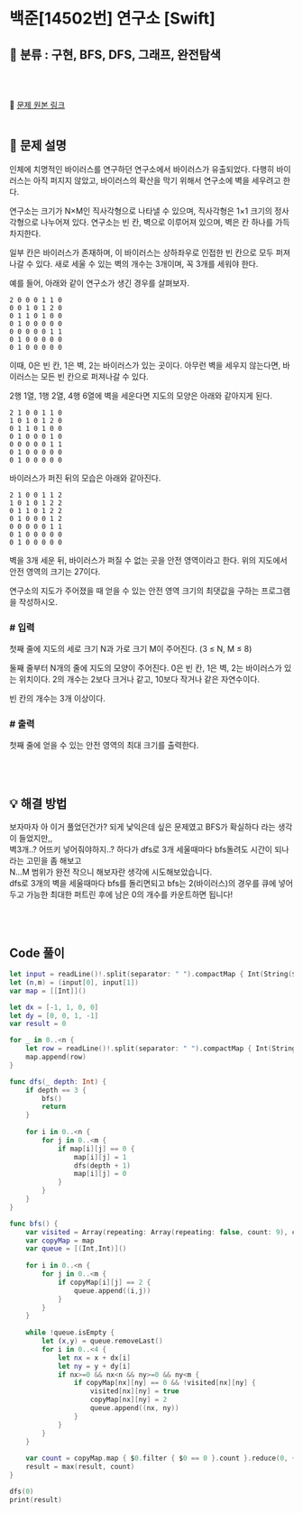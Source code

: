 # 백준[14502번] 연구소 [Swift]

## 🔎 분류 : 구현, BFS, DFS, 그래프, 완전탐색

<br><br>

🔗 [문제 원본 링크](https://www.acmicpc.net/problem/14502)
<br><br>

## 📝 문제 설명
인체에 치명적인 바이러스를 연구하던 연구소에서 바이러스가 유출되었다. 다행히 바이러스는 아직 퍼지지 않았고, 바이러스의 확산을 막기 위해서 연구소에 벽을 세우려고 한다.

연구소는 크기가 N×M인 직사각형으로 나타낼 수 있으며, 직사각형은 1×1 크기의 정사각형으로 나누어져 있다. 연구소는 빈 칸, 벽으로 이루어져 있으며, 벽은 칸 하나를 가득 차지한다. 

일부 칸은 바이러스가 존재하며, 이 바이러스는 상하좌우로 인접한 빈 칸으로 모두 퍼져나갈 수 있다. 새로 세울 수 있는 벽의 개수는 3개이며, 꼭 3개를 세워야 한다.

예를 들어, 아래와 같이 연구소가 생긴 경우를 살펴보자.
```
2 0 0 0 1 1 0
0 0 1 0 1 2 0
0 1 1 0 1 0 0
0 1 0 0 0 0 0
0 0 0 0 0 1 1
0 1 0 0 0 0 0
0 1 0 0 0 0 0
```
이때, 0은 빈 칸, 1은 벽, 2는 바이러스가 있는 곳이다. 아무런 벽을 세우지 않는다면, 바이러스는 모든 빈 칸으로 퍼져나갈 수 있다.

2행 1열, 1행 2열, 4행 6열에 벽을 세운다면 지도의 모양은 아래와 같아지게 된다.
```
2 1 0 0 1 1 0
1 0 1 0 1 2 0
0 1 1 0 1 0 0
0 1 0 0 0 1 0
0 0 0 0 0 1 1
0 1 0 0 0 0 0
0 1 0 0 0 0 0
```
바이러스가 퍼진 뒤의 모습은 아래와 같아진다.
```
2 1 0 0 1 1 2
1 0 1 0 1 2 2
0 1 1 0 1 2 2
0 1 0 0 0 1 2
0 0 0 0 0 1 1
0 1 0 0 0 0 0
0 1 0 0 0 0 0
```
벽을 3개 세운 뒤, 바이러스가 퍼질 수 없는 곳을 안전 영역이라고 한다. 위의 지도에서 안전 영역의 크기는 27이다.

연구소의 지도가 주어졌을 때 얻을 수 있는 안전 영역 크기의 최댓값을 구하는 프로그램을 작성하시오.



### # 입력
첫째 줄에 지도의 세로 크기 N과 가로 크기 M이 주어진다. (3 ≤ N, M ≤ 8)

둘째 줄부터 N개의 줄에 지도의 모양이 주어진다. 0은 빈 칸, 1은 벽, 2는 바이러스가 있는 위치이다. 2의 개수는 2보다 크거나 같고, 10보다 작거나 같은 자연수이다.

빈 칸의 개수는 3개 이상이다.

### # 출력
첫째 줄에 얻을 수 있는 안전 영역의 최대 크기를 출력한다.

<br><br>

## 💡 해결 방법
보자마자 아 이거 풀었던건가? 되게 낯익은데 싶은 문제였고 BFS가 확실하다 라는 생각이 들었지만,,<br>
벽3개..? 어뜨키 넣어줘야하지..? 하다가 dfs로 3개 세울때마다 bfs돌려도 시간이 되나라는 고민을 좀 해보고<br>
N...M 범위가 완전 작으니 해보자란 생각에 시도해보았습니다.<br>
dfs로 3개의 벽을 세울때마다 bfs를 돌리면되고 bfs는 2(바이러스)의 경우를 큐에 넣어두고 가능한 최대한 퍼트린 후에 남은 0의 개수를 카운트하면 됩니다!

<br><br>

## Code 풀이
```Swift
let input = readLine()!.split(separator: " ").compactMap { Int(String($0)) }
let (n,m) = (input[0], input[1])
var map = [[Int]]()

let dx = [-1, 1, 0, 0]
let dy = [0, 0, 1, -1]
var result = 0

for _ in 0..<n {
    let row = readLine()!.split(separator: " ").compactMap { Int(String($0)) }
    map.append(row)
}

func dfs(_ depth: Int) {
    if depth == 3 {
        bfs()
        return 
    }
    
    for i in 0..<n {
        for j in 0..<m {
            if map[i][j] == 0 {
                map[i][j] = 1
                dfs(depth + 1)
                map[i][j] = 0
            }
        }
    }
}

func bfs() {
    var visited = Array(repeating: Array(repeating: false, count: 9), count: 9)
    var copyMap = map
    var queue = [(Int,Int)]()
    
    for i in 0..<n {
        for j in 0..<m {
            if copyMap[i][j] == 2 {
                queue.append((i,j))
            }
        }
    }
    
    while !queue.isEmpty {
        let (x,y) = queue.removeLast()
        for i in 0..<4 {
            let nx = x + dx[i]
            let ny = y + dy[i]
            if nx>=0 && nx<n && ny>=0 && ny<m {
                if copyMap[nx][ny] == 0 && !visited[nx][ny] {
                    visited[nx][ny] = true
                    copyMap[nx][ny] = 2
                    queue.append((nx, ny))
                }
            }
        }
    }
    
    var count = copyMap.map { $0.filter { $0 == 0 }.count }.reduce(0, +)
    result = max(result, count)
}

dfs(0)
print(result)
```
